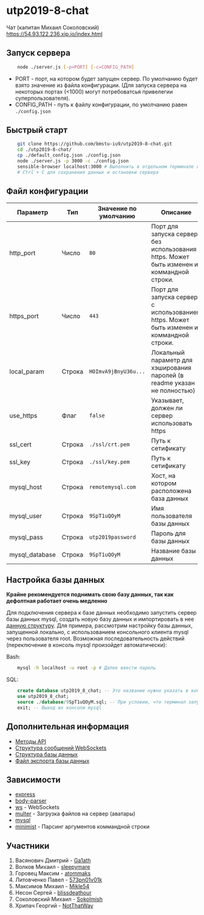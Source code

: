 # utp2019-8-chat #
Чат (капитан Михаил Соколовский)  
https://54.93.122.236.xip.io/index.html

## Запуск сервера ##

```sh
    node ./server.js [-p=PORT] [-c=CONFIG_PATH]
```

- PORT - порт, на котором будет запущен сервер. По умолчанию будет взято значение из файла конфигурации. (Для запуска сервера на некоторых портах (<1000) могут потребоватсья привелегии суперпользователя).
- CONFIG_PATH - путь к файлу конфигурации, по умолчанию равен `./config.json`

## Быстрый старт ##

```sh
    git clone https://github.com/bmstu-iu9/utp2019-8-chat.git
    cd ./utp2019-8-chat/
    cp ./default_config.json ./config.json
    node ./server.js -p 3000 -c ./config.json
    sensible-browser localhost:3000 # Выполнить в отдельном терминале либо открыть в браузере
    # Ctrl + C для сохранения данных и остановки сервера
```

## Файл конфигурации ##

| Параметр       | Тип    | Значение по умолчанию | Описание                                                                                   |
| -------------- | ------ | --------------------- | ------------------------------------------------------------------------------------------ |
| http_port      | Число  | `80`                  | Порт для запуска сервера без использования https. Может быть изменен из коммандной строки. |
| https_port     | Число  | `443`                 | Порт для запуска сервера c использованием https. Может быть изменен из коммандной строки.  |
| local_param    | Строка | `HOImvA9jBnyU36u...`  | Локальный параметр для хэширования паролей (в readme указан не полностью)                  |
| use_https      | Флаг   | `false`               | Указывает, должен ли сервер использовать https                                             |
| ssl_cert       | Строка | `./ssl/crt.pem`       | Путь к сетификату                                                                          |
| ssl_key        | Строка | `./ssl/key.pem`       | Путь к сетификату                                                                          |
| mysql_host     | Строка | `remotemysql.com`     | Хост, на котором расположена база данных                                                   |
| mysql_user     | Строка | `9SpT1uQOyM`          | Имя пользователя базы данных                                                               |
| mysql_pass     | Строка | `utp2019password`     | Пароль для базы данных                                                                     |
| mysql_database | Строка | `9SpT1uQOyM`          | Название базы данных                                                                       |

## Настройка базы данных ##

**Крайне рекомендуется поднимать свою базу данных, так как дефолтная работает очень медленно**

Для подключения сервера к базе данных необходимо запустить сервер базы данных mysql, создать новую базу данных и 
импортировать в нее [данную структуру](https://github.com/bmstu-iu9/utp2019-8-chat/blob/master/database/9SpT1uQOyM.sql).
Для примера, рассмотрим настройку базы данных, запущенной локально, с использованием консольного клиента mysql через пользователя root.
Возможная последовательность действий (переключение в консоль mysql произойдет автоматически):

Bash:

```bash
    mysql -h localhost -u root -p # Далее ввести пароль
```

SQL:

```sql
    create database utp2019_8_chat; -- Это название нужно указать в конфиге в поле `mysql_database`
    use utp2019_8_chat;
    source ./database/9SpT1uQOyM.sql; -- При условии, что терминал запущен в корне проекта
    exit; -- Выход их консоли mysql
```

## Дополнительная информация ##

- [Методы API](https://github.com/bmstu-iu9/utp2019-8-chat/blob/master/WS_DESCRIPTION.md)
- [Структура сообщений WebSockets](https://github.com/bmstu-iu9/utp2019-8-chat/blob/master/WS_DESCRIPTION.md)
- [Структура базы данных](https://github.com/bmstu-iu9/utp2019-8-chat/blob/master/DATABASE_STRUCT.md)
- [Файл экспорта базы данных](https://github.com/bmstu-iu9/utp2019-8-chat/blob/master/database/9SpT1uQOyM.sql)

## Зависимости ##

- [express](https://www.npmjs.com/package/express)
- [body-parser](https://www.npmjs.com/package/body-parser)
- [ws](https://www.npmjs.com/package/ws) - WebSockets
- [multer](https://www.npmjs.com/package/multer) - Загрузка файлов на сервер (аватары)
- [mysql](https://www.npmjs.com/package/mysql)
- [minimist](https://www.npmjs.com/package/minimist) - Парсинг аргументов коммандной строки


## Участники ##

1. Васянович Дмитрий - [Ga1ath](https://github.com/Ga1ath)
2. Волков Михаил - [sleepymare](https://github.com/sleepymare)
3. Горовец Максим - [atommaks](https://github.com/atommaks)
4. Литовченко Павел - [573pn01v01k](https://github.com/573pn01v01k)
5. Максимов Михаил - [Mikle54](https://github.com/Mikle54)
6. Несон Сергей - [blissdeathour](https://github.com/blissdeathour)
7. Соколовский Михаил - [Sokolmish](https://github.com/Sokolmish)
8. Хрипач Георгий - [NotThatWay](https://github.com/NotThatWay)
